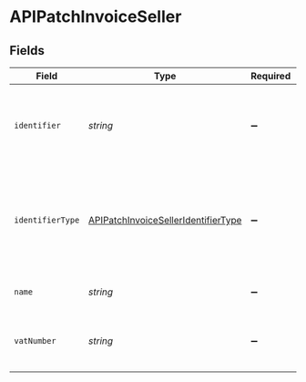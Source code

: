 # APIPatchInvoiceSeller


## Fields

| Field                                                                                             | Type                                                                                              | Required                                                                                          | Description                                                                                       |
| ------------------------------------------------------------------------------------------------- | ------------------------------------------------------------------------------------------------- | ------------------------------------------------------------------------------------------------- | ------------------------------------------------------------------------------------------------- |
| `identifier`                                                                                      | *string*                                                                                          | :heavy_minus_sign:                                                                                | Legal identifier of the business, such as its SIRET in France.                                    |
| `identifierType`                                                                                  | [APIPatchInvoiceSellerIdentifierType](../../models/shared/apipatchinvoiceselleridentifiertype.md) | :heavy_minus_sign:                                                                                | Type of legal business identifier of the business, such as the SIRET in France.                   |
| `name`                                                                                            | *string*                                                                                          | :heavy_minus_sign:                                                                                | Legal name of the business.                                                                       |
| `vatNumber`                                                                                       | *string*                                                                                          | :heavy_minus_sign:                                                                                | The VAT number of the business, if European                                                       |